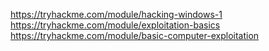 https://tryhackme.com/module/hacking-windows-1
https://tryhackme.com/module/exploitation-basics
https://tryhackme.com/module/basic-computer-exploitation